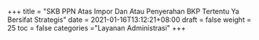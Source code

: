 +++
title = "SKB PPN Atas Impor Dan Atau Penyerahan BKP Tertentu Ya Bersifat Strategis"
date = 2021-01-16T13:12:21+08:00
draft = false
weight = 25
toc = false
categories ="Layanan Administrasi"
+++